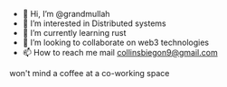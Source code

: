 - 👋 Hi, I’m @grandmullah
- 👀 I’m interested in Distributed systems 
- 🌱 I’m currently learning  rust 
- 💞️ I’m looking to collaborate on web3 technologies 
- 📫 How to reach me  mail collinsbiegon9@gmail.com

 won't mind a coffee at a co-working space 

<!---
grandmullah/grandmullah is a ✨ special ✨ repository because its `README.md` (this file) appears on your GitHub profile.
You can click the Preview link to take a look at your changes.
--->
